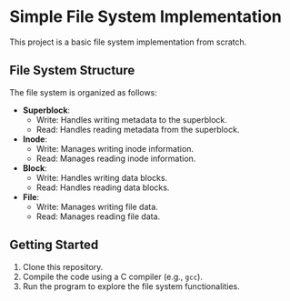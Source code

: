 # Simple File System Implementation

This project is a basic file system implementation from scratch.

## File System Structure

The file system is organized as follows:

- **Superblock**:
  - Write: Handles writing metadata to the superblock.
  - Read: Handles reading metadata from the superblock.
- **Inode**:
  - Write: Manages writing inode information.
  - Read: Manages reading inode information.
- **Block**:
  - Write: Handles writing data blocks.
  - Read: Handles reading data blocks.
- **File**:
  - Write: Manages writing file data.
  - Read: Manages reading file data.

## Getting Started

1. Clone this repository.
2. Compile the code using a C compiler (e.g., `gcc`).
3. Run the program to explore the file system functionalities.